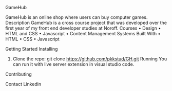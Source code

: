GameHub
 
GameHub is an online shop where users can buy computer games. 
Description
GameHub is a cross course project that was developed over the first year of my front end developer studies at Noroff. 
Courses 
•	Design
•	HTML and CSS
•	Javascript
•	Content Management Systems
Built With
•	HTML
•	CSS
•	Javascript

Getting Started
Installing
1.	Clone the repo:
git clone https://github.com/pkkstud/GH.git
Running
You can run it with live server extension in visual studio code. 

Contributing

Contact
Linkedin
